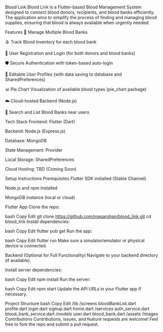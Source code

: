 Blood Link
Blood Link is a Flutter-based Blood Management System designed to connect blood donors, recipients, and blood banks efficiently. The application aims to simplify the process of finding and managing blood supplies, ensuring that blood is always available when urgently needed.

Features
🏥 Manage Multiple Blood Banks

🩸 Track Blood Inventory for each blood bank

🙋 User Registration and Login (for both donors and blood banks)

🛡️ Secure Authentication with token-based auto-login

👤 Editable User Profiles (with data saving to database and SharedPreferences)

📊 Pie Chart Visualization of available blood types (pie_chart package)

☁️ Cloud-hosted Backend (Node.js)

🔎 Search and List Blood Banks near users

Tech Stack
Frontend: Flutter (Dart)

Backend: Node.js (Express.js)

Database: MongoDB

State Management: Provider

Local Storage: SharedPreferences

Cloud Hosting: TBD (Coming Soon)

Setup Instructions
Prerequisites
Flutter SDK installed (Stable Channel)

Node.js and npm installed

MongoDB instance (local or cloud)

Flutter App
Clone the repo:

bash
Copy
Edit
git clone https://github.com/magarohan/blood_link.git
cd blood_link
Install dependencies:

bash
Copy
Edit
flutter pub get
Run the app:

bash
Copy
Edit
flutter run
Make sure a simulator/emulator or physical device is connected.

Backend (Optional for Full Functionality)
Navigate to your backend directory (if available).

Install server dependencies:

bash
Copy
Edit
npm install
Run the server:

bash
Copy
Edit
npm start
Update the API URLs in your Flutter app if necessary.

Project Structure
bash
Copy
Edit
/lib
  /screens
    bloodBankList.dart
    profile.dart
    login.dart
    signup.dart
    home.dart
  /services
    auth_service.dart
    blood_bank_service.dart
  /models
    user.dart
    blood_bank.dart
/assets
  /images
Contributions
Contributions, issues, and feature requests are welcome!
Feel free to fork the repo and submit a pull request.

